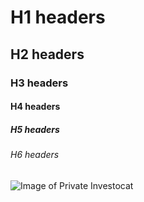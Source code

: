 # H1 headers
## H2 headers
### H3 headers
#### H4 headers
##### H5 headers
###### H6 headers

![Image of Private Investocat](https://octodex.github.com/images/privateinvestocat.jpg)
